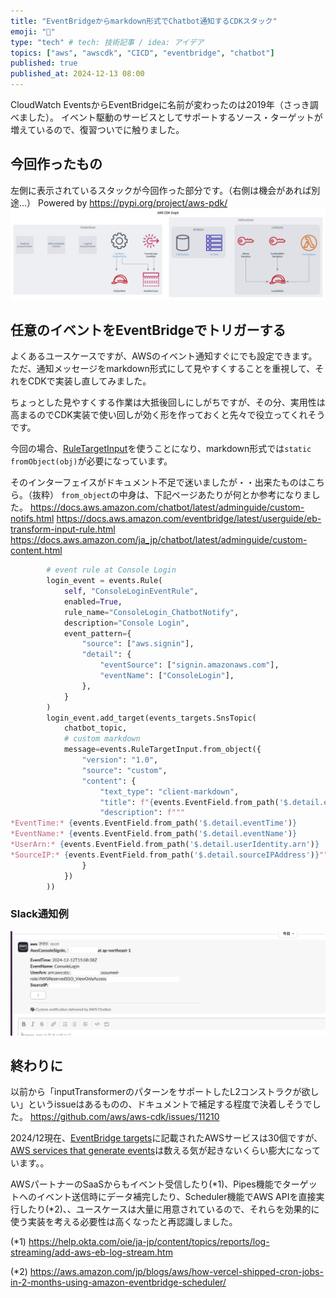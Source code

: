 ```yaml
---
title: "EventBridgeからmarkdown形式でChatbot通知するCDKスタック"
emoji: "🐙"
type: "tech" # tech: 技術記事 / idea: アイデア
topics: ["aws", "awscdk", "CICD", "eventbridge", "chatbot"]
published: true
published_at: 2024-12-13 08:00
---
```


CloudWatch EventsからEventBridgeに名前が変わったのは2019年（さっき調べました）。
イベント駆動のサービスとしてサポートするソース・ターゲットが増えているので、復習ついでに触りました。

## 今回作ったもの
左側に表示されているスタックが今回作った部分です。（右側は機会があれば別途...）
Powered by https://pypi.org/project/aws-pdk/
![](/images/cdk_graph_noFilter.svg)


## 任意のイベントをEventBridgeでトリガーする
よくあるユースケースですが、AWSのイベント通知すぐにでも設定できます。
ただ、通知メッセージをmarkdown形式にして見やすくすることを重視して、それをCDKで実装し直してみました。

ちょっとした見やすくする作業は大抵後回しにしがちですが、その分、実用性は高まるのでCDK実装で使い回しが効く形を作っておくと先々で役立ってくれそうです。

今回の場合、[RuleTargetInput](https://docs.aws.amazon.com/cdk/api/v2/docs/aws-cdk-lib.aws_events.RuleTargetInput.html)を使うことになり、markdown形式では`static fromObject(obj)`が必要になっています。

そのインターフェイスがドキュメント不足で迷いましたが・・出来たものはこちら。（抜粋）
`from_object`の中身は、下記ページあたりが何とか参考になりました。
https://docs.aws.amazon.com/chatbot/latest/adminguide/custom-notifs.html
https://docs.aws.amazon.com/eventbridge/latest/userguide/eb-transform-input-rule.html
https://docs.aws.amazon.com/ja_jp/chatbot/latest/adminguide/custom-content.html

```python
        # event rule at Console Login
        login_event = events.Rule(
            self, "ConsoleLoginEventRule",
            enabled=True,
            rule_name="ConsoleLogin_ChatbotNotify",
            description="Console Login",
            event_pattern={
                "source": ["aws.signin"],
                "detail": {
                    "eventSource": ["signin.amazonaws.com"],
                    "eventName": ["ConsoleLogin"],
                },
            }
        )
        login_event.add_target(events_targets.SnsTopic(
            chatbot_topic,
            # custom markdown
            message=events.RuleTargetInput.from_object({
                "version": "1.0",
                "source": "custom",
                "content": {
                    "text_type": "client-markdown",
                    "title": f"{events.EventField.from_path('$.detail.eventType')}, {account_id} at {events.EventField.from_path('$.detail.awsRegion')}",
                    "description": f"""
*EventTime:* {events.EventField.from_path('$.detail.eventTime')}
*EventName:* {events.EventField.from_path('$.detail.eventName')}
*UserArn:* {events.EventField.from_path('$.detail.userIdentity.arn')}
*SourceIP:* {events.EventField.from_path('$.detail.sourceIPAddress')}""",
                }
            })
        ))
```

### Slack通知例
![](/images/events_chatbot.png)


## 終わりに
以前から「inputTransformerのパターンをサポートしたL2コンストラクが欲しい」というissueはあるものの、ドキュメントで補足する程度で決着しそうでした。
https://github.com/aws/aws-cdk/issues/11210

2024/12現在、[EventBridge targets](https://docs.aws.amazon.com/eventbridge/latest/userguide/eb-targets.html)に記載されたAWSサービスは30個ですが、[AWS services that generate events](https://docs.aws.amazon.com/eventbridge/latest/userguide/eb-service-event-list.html)は数える気が起きないくらい膨大になっています。。

AWSパートナーのSaaSからもイベント受信したり(*1)、Pipes機能でターゲットへのイベント送信時にデータ補完したり、Scheduler機能でAWS APIを直接実行したり(*2)、、ユースケースは大量に用意されているので、それらを効果的に使う実装を考える必要性は高くなったと再認識しました。

(*1)
https://help.okta.com/oie/ja-jp/content/topics/reports/log-streaming/add-aws-eb-log-stream.htm

(*2)
https://aws.amazon.com/jp/blogs/aws/how-vercel-shipped-cron-jobs-in-2-months-using-amazon-eventbridge-scheduler/
